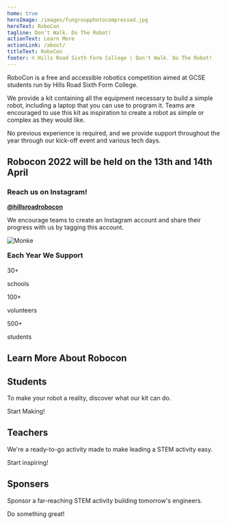 ```yaml
---
home: true
heroImage: /images/fungroupphotocompressed.jpg
heroText: RoboCon
tagline: Don't Walk. Do The Robot!
actionText: Learn More
actionLink: /about/
titleText: RoboCon
footer: © Hills Road Sixth Form College | Don't Walk. Do The Robot!
---
```

<p>
RoboCon is a free and accessible robotics competition aimed at GCSE students run by Hills Road Sixth Form College.  

We provide a kit containing all the equipment necessary to build a simple robot, including a laptop that you can use to program it. Teams are encouraged to use this kit as inspiration to create a robot as simple or complex as they would like. 

No previous experience is required, and we provide support throughout the year through our kick-off event and various tech days. 

</p>

<h2>Robocon 2022 will be held on the 13th and 14th April</h2>

<div>
<h3>Reach us on Instagram!</h3>

<p>
<a href=https://www.instagram.com/hillsroadrobocon/  ><b>@hillsroadrobocon</b> 
</a></p>

<p>We encourage teams to create an Instagram account and share their progress with us by tagging this account.</p>

![Monke](images/monke.png "Monke")

</div>

<div style = "stats">
    <h3 style ="margin-top: 16px;"> Each Year We Support</h3>
    <div style = "collumn">
        <div style= "row">
        <p style ="rowFigure">30+ </p>
        <p style = "rowText"> schools </p>
        </div>
        <div>
        <p style ="rowFigure">100+ </p>
        <p style = "rowText"> volunteers </p>
        </div>
        <div>
        <p style ="rowFigure">500+ </p>
        <p style = "rowText"> students </p>
        </div>
    </div>
</div>

<h2>Learn More About Robocon </h2>

  <div class="feature">
    <h2>Students</h2>
    <p>To make your robot a reality, discover what our kit can do.</p>
    <router-link class="feature-button" to="/about/for-students.html">Start Making!</router-link>
  </div>
  <div class="feature">
    <h2>Teachers</h2>
    <p>We're a ready-to-go activity made to make leading a STEM activity easy.</p>
    <router-link class="feature-button" to="/about/for-teachers.html">Start inspiring!</router-link>
  </div>
  <div class="feature">
    <h2>Sponsers</h2>
    <p>Sponsor a far-reaching STEM activity building tomorrow's engineers.</p>
    <router-link class="feature-button" to="/about/for-sponsors.html">Do something great!</router-link>
  </div>

<style>
rowFigure {color: #fff; font-size: 3rem; margin-bottom: 0; #text-align: center;}
rowText  {font-size: 2rem; color: #f5f3f4; font-weight: bold; text-align: center;}
row   {box-sizing: border-box; float: left; padding-left:0.5em; padding-right:0.5em;width: 100%;}
collumn {max-width: 100%; margin-left: auto; margin-right: auto; overflow: hidden;}
stats {background: #8f1158; color: #fff; margin: 0 auto; padding: 0; overflow: hidden;}
</style>